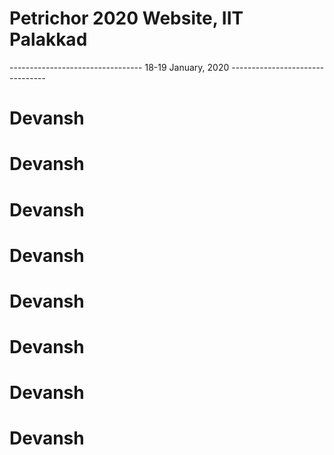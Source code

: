 # Petrichor 2020 Website, IIT Palakkad
--------------------------------- 18-19 January, 2020 --------------------------------
# Devansh
# Devansh
# Devansh
# Devansh
# Devansh
# Devansh
# Devansh
# Devansh
